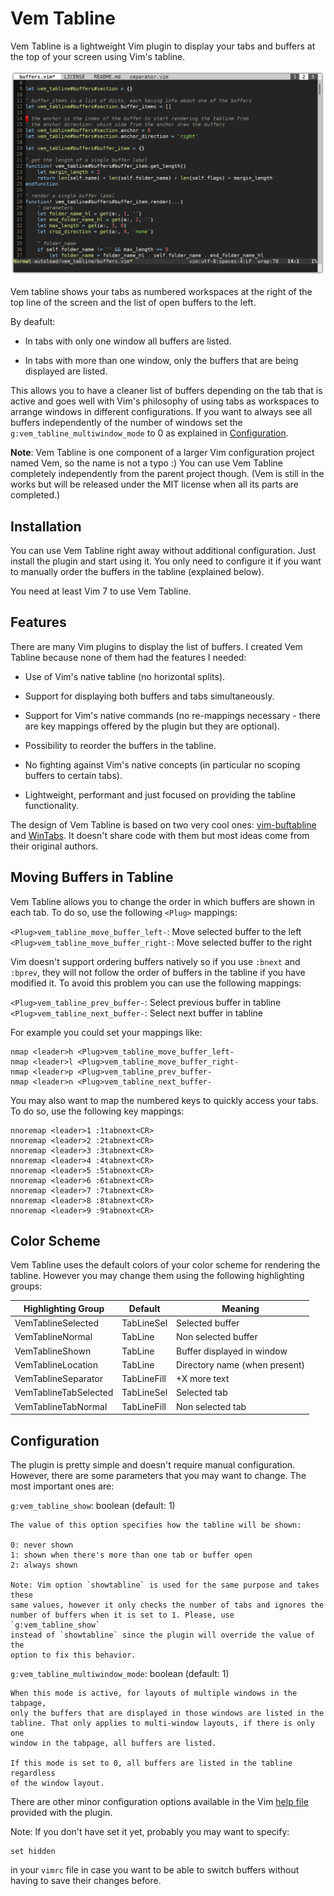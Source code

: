 
Vem Tabline
===========

Vem Tabline is a lightweight Vim plugin to display your tabs and buffers at the
top of your screen using Vim's tabline.

![Screenshot](doc/screenshots/one-window.png)

Vem tabline shows your tabs as numbered workspaces at the right of the top line
of the screen and the list of open buffers to the left.

By deafult:

* In tabs with only one window all buffers are listed.

* In tabs with more than one window, only the buffers that are being displayed
  are listed.

This allows you to have a cleaner list of buffers depending on the tab that is
active and goes well with Vim's philosophy of using tabs as workspaces to
arrange windows in different configurations. If you want to always see all
buffers independently of the number of windows set the
`g:vem_tabline_multiwindow_mode` to 0 as explained in
[Configuration](#configuration).

**Note**: Vem Tabline is one component of a larger Vim configuration project
named Vem, so the name is not a typo :) You can use Vem Tabline completely
independently from the parent project though. (Vem is still in the works but
will be released under the MIT license when all its parts are completed.)

Installation
------------

You can use Vem Tabline right away without additional configuration. Just
install the plugin and start using it. You only need to configure it if you
want to manually order the buffers in the tabline (explained below).

You need at least Vim 7 to use Vem Tabline.

Features
--------

There are many Vim plugins to display the list of buffers. I created Vem
Tabline because none of them had the features I needed:

* Use of Vim's native tabline (no horizontal splits).

* Support for displaying both buffers and tabs simultaneously.

* Support for Vim's native commands (no re-mappings necessary - there are
  key mappings offered by the plugin but they are optional).

* Possibility to reorder the buffers in the tabline.

* No fighting against Vim's native concepts (in particular no
  scoping buffers to certain tabs).

* Lightweight, performant and just focused on providing the tabline
  functionality.

The design of Vem Tabline is based on two very cool ones:
[vim-buftabline](https://github.com/ap/vim-buftabline) and
[WinTabs](https://github.com/zefei/vim-wintabs). It doesn't share code with
them but most ideas come from their original authors.

Moving Buffers in Tabline
-------------------------

Vem Tabline allows you to change the order in which buffers are shown in each
tab. To do so, use the following `<Plug>` mappings:

`<Plug>vem_tabline_move_buffer_left-`: Move selected buffer to the left
`<Plug>vem_tabline_move_buffer_right-`: Move selected buffer to the right

Vim doesn't support ordering buffers natively so if you use `:bnext` and
`:bprev`, they will not follow the order of buffers in the tabline if you have
modified it. To avoid this problem you can use the following mappings:

`<Plug>vem_tabline_prev_buffer-`: Select previous buffer in tabline
`<Plug>vem_tabline_next_buffer-`: Select next buffer in tabline

For example you could set your mappings like:
```
nmap <leader>h <Plug>vem_tabline_move_buffer_left-
nmap <leader>l <Plug>vem_tabline_move_buffer_right-
nmap <leader>p <Plug>vem_tabline_prev_buffer-
nmap <leader>n <Plug>vem_tabline_next_buffer-
```

You may also want to map the numbered keys to quickly access your tabs. To do
so, use the following key mappings:
```
nnoremap <leader>1 :1tabnext<CR>
nnoremap <leader>2 :2tabnext<CR>
nnoremap <leader>3 :3tabnext<CR>
nnoremap <leader>4 :4tabnext<CR>
nnoremap <leader>5 :5tabnext<CR>
nnoremap <leader>6 :6tabnext<CR>
nnoremap <leader>7 :7tabnext<CR>
nnoremap <leader>8 :8tabnext<CR>
nnoremap <leader>9 :9tabnext<CR>
```

Color Scheme
------------

Vem Tabline uses the default colors of your color scheme for rendering the
tabline. However you may change them using the following highlighting groups:

Highlighting Group    | Default     | Meaning
----------------------|-------------|------------------------------
VemTablineSelected    | TabLineSel  | Selected buffer
VemTablineNormal      | TabLine     | Non selected buffer
VemTablineShown       | TabLine     | Buffer displayed in window
VemTablineLocation    | TabLine     | Directory name (when present)
VemTablineSeparator   | TabLineFill | +X more text
VemTablineTabSelected | TabLineSel  | Selected tab
VemTablineTabNormal   | TabLineFill | Non selected tab

Configuration
-------------

The plugin is pretty simple and doesn't require manual configuration. However,
there are some parameters that you may want to change. The most important ones
are:

`g:vem_tabline_show`: boolean (default: 1)

    The value of this option specifies how the tabline will be shown:

    0: never shown
    1: shown when there's more than one tab or buffer open
    2: always shown

    Note: Vim option `showtabline` is used for the same purpose and takes these
    same values, however it only checks the number of tabs and ignores the
    number of buffers when it is set to 1. Please, use `g:vem_tabline_show`
    instead of `showtabline` since the plugin will override the value of the
    option to fix this behavior.

`g:vem_tabline_multiwindow_mode`: boolean (default: 1)

    When this mode is active, for layouts of multiple windows in the tabpage,
    only the buffers that are displayed in those windows are listed in the
    tabline. That only applies to multi-window layouts, if there is only one
    window in the tabpage, all buffers are listed.

    If this mode is set to 0, all buffers are listed in the tabline regardless
    of the window layout.

There are other minor configuration options available in the Vim [help
file](/doc/tabline.txt) provided with the plugin.

Note: If you don't have set it yet, probably you may want to specify:
```
set hidden
```
in your `vimrc` file in case you want to be able to switch buffers without
having to save their changes before.

